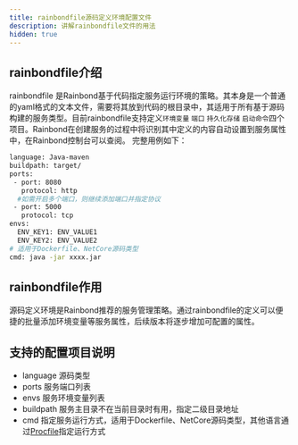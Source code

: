 ```yaml
---
title: rainbondfile源码定义环境配置文件
description: 讲解rainbondfile文件的用法
hidden: true
---
```


## rainbondfile介绍
rainbondfile 是Rainbond基于代码指定服务运行环境的策略。其本身是一个普通的yaml格式的文本文件，需要将其放到代码的根目录中，其适用于所有基于源码构建的服务类型。目前rainbondfile支持定义`环境变量` `端口` `持久化存储` `启动命令`四个项目。Rainbond在创建服务的过程中将识别其中定义的内容自动设置到服务属性中，在Rainbond控制台可以查阅。
完整用例如下：

```bash
language: Java-maven
buildpath: target/
ports:
 - port: 8080
   protocol: http
  #如需开启多个端口，则继续添加端口并指定协议
 - port: 5000
   protocol: tcp
envs:
  ENV_KEY1: ENV_VALUE1
  ENV_KEY2: ENV_VALUE2
# 适用于Dockerfile、NetCore源码类型
cmd: java -jar xxxx.jar
```

## rainbondfile作用
源码定义环境是Rainbond推荐的服务管理策略。通过rainbondfile的定义可以便捷的批量添加环境变量等服务属性，后续版本将逐步增加可配置的属性。

## 支持的配置项目说明

* language 源码类型
* ports 服务端口列表
* envs 服务环境变量列表
* buildpath 服务主目录不在当前目录时有用，指定二级目录地址
* cmd 指定服务运行方式，适用于Dockerfile、NetCore源码类型，其他语言通过[Procfile](../procfile/)指定运行方式